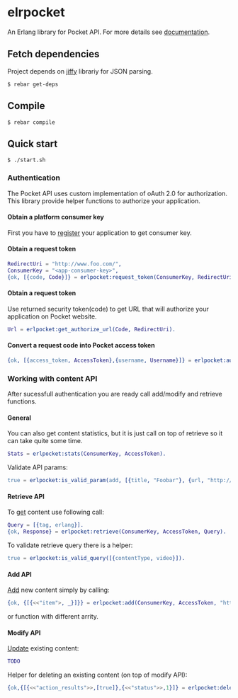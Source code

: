 elrpocket
=========

An Erlang library for Pocket API. For more details see [documentation][1].

## Fetch dependencies

Project depends on [jiffy][3] librariy for JSON parsing.
```
$ rebar get-deps
```

## Compile
```
$ rebar compile
```

## Quick start
```
$ ./start.sh
```

### Authentication
The Pocket API uses custom implementation of oAuth 2.0 for authorization.
This library provide helper functions to authorize your application.

#### Obtain a platform consumer key
First you have to [register][3] your application to get consumer key.

#### Obtain a request token
```erlang
RedirectUri = "http://www.foo.com/",
ConsumerKey = "<app-consumer-key>",
{ok, [{code, Code}]} = erlpocket:request_token(ConsumerKey, RedirectUri).
```
#### Obtain a request token
Use returned security token(code) to get URL that will authorize your
application on Pocket website.
```erlang
Url = erlpocket:get_authorize_url(Code, RedirectUri).
```

#### Convert a request code into Pocket access token
```erlang
{ok, [{access_token, AccessToken},{username, Username}]} = erlpocket:authorize(ConsumerKey, Code).
```

### Working with content API
After sucessfull authentication you are ready call add/modify and retrieve functions.

#### General

You can also get content statistics, but it is just call on top of retrieve so it can take quite some time.
```erlang
Stats = erlpocket:stats(ConsumerKey, AccessToken).
```

Validate API params:
```erlang
true = erlpocket:is_valid_param(add, [{title, "Foobar"}, {url, "http://foobar"}]).
```

#### Retrieve API
To [get][4] content use following call:
```erlang
Query = [{tag, erlang}].
{ok, Response} = erlpocket:retrieve(ConsumerKey, AccessToken, Query).
```
To validate retrieve query there is a helper:
```erlang
true = erlpocket:is_valid_query([{contentType, video}]).
```

#### Add API
[Add][5] new content simply by calling:
```erlang
{ok, {[{<<"item">, _}]}} = erlpocket:add(ConsumerKey, AccessToken, "http://foobar/").
```
or function with different arrity.

#### Modify API
[Update][6] existing content:
```erlang
TODO
```
Helper for deleting an existing content (on top of modify API):
```erlang
{ok,{[{<<"action_results">>,[true]},{<<"status">>,1}]} = erlpocket:delete(ConsumerKey, AccessToken, "1234").
```

[1]: http://getpocket.com/developer/docs/overview
[2]: http://getpocket.com/developer/apps/new
[3]: https://github.com/davisp/jiffy
[4]: http://getpocket.com/developer/docs/v3/retrieve
[5]: http://getpocket.com/developer/docs/v3/add
[6]: http://getpocket.com/developer/docs/v3/modify

